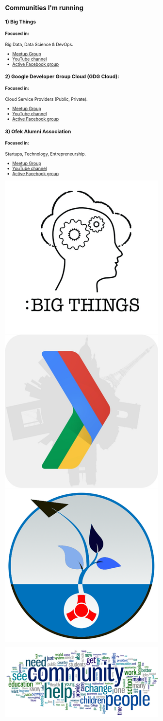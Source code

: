 ## Communities I'm running

### 1) Big Things

#### Focused in:
Big Data, Data Science & DevOps.

- [Meetup Group](https://www.meetup.com/Big-things-are-happening-here/)
- [YouTube channel](https://www.youtube.com/channel/UCBSNeufZ9msSjjIMB-BmqTQ)
- [Active Facebook group](https://www.facebook.com/groups/bigthingshere/)  

### 2) Google Developer Group Cloud (GDG Cloud):

#### Focused in:
Cloud Service Providers (Public, Private).

- [Meetup Group](https://www.meetup.com/GDG-Cloud-Tel-Aviv/)
- [YouTube channel](https://www.youtube.com/channel/UCcnE-nBd21aVtyVd1oAGotw)
- [Active Facebook group](https://www.facebook.com/groups/GDGCloudPlatforms/)  

### 3) Ofek Alumni Association

#### Focused in:
Startups, Technology, Entrepreneurship.

- [Meetup Group](https://www.meetup.com/Ofek-Alumni/)
- [YouTube channel](https://www.youtube.com/channel/UC_Jw37yBZM7vECbkOipExLA)
- [Active Facebook group](https://www.facebook.com/groups/265098610326594/)


![alt text](./photos/logo-big-things.jpg "Text") 
![alt text](./photos/cloud-gdg-logo.jpeg "Text")
![alt text](./photos/ofekim_logo.png "Text") 

![alt text](photos/community-words.jpg "Communities")

